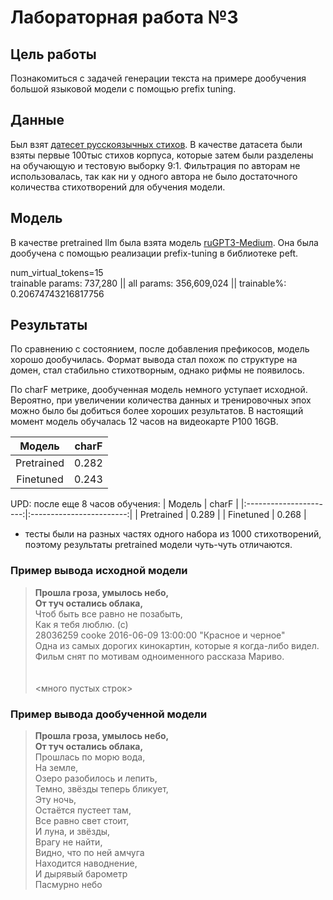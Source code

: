 # Лабораторная работа №3

## Цель работы
Познакомиться с задачей генерации текста на примере дообучения большой языковой модели с помощью prefix tuning.

## Данные

Был взят [датесет русскоязычныx стихов](https://huggingface.co/datasets/IlyaGusev/stihi_ru). В качестве датасета были взяты первые 100тыс стихов корпуса, которые затем были разделены на обучающую и тестовую выборку 9:1. Фильтрация по авторам не использовалась, так как ни у одного автора не было достаточного количества стихотворений для обучения модели.

## Модель

В качестве pretrained llm была взята модель [ruGPT3-Medium](https://huggingface.co/ai-forever/rugpt3medium_based_on_gpt2). Она была дообучена с помощью реализации prefix-tuning в библиотеке peft.

num_virtual_tokens=15  
trainable params: 737,280 || all params: 356,609,024 || trainable%: 0.20674743216817756


## Результаты

По сравнению с состоянием, после добавления префикосов, модель хорошо дообучилась. Формат вывода стал похож по структуре на домен, стал стабильно стихотворным, однако рифмы не появилось. 

По charF метрике, дообученная модель немного уступает исходной. Вероятно, при увеличении количества данных и тренировочных эпох можно было бы добиться более хороших результатов. В настоящий момент модель обучалась 12 часов на видеокарте P100 16GB. 

| Модель                 | charF                    |
|:----------------------:|:------------------------:| 
| Pretrained             | 0.282                    |
| Finetuned              | 0.243                    | 

UPD: после еще 8 часов обучения:
| Модель                 | charF                    |
|:----------------------:|:------------------------:| 
| Pretrained             | 0.289                    |
| Finetuned              | 0.268                    | 
* тесты были на разных частях одного набора из 1000 стихотворений, поэтому результаты pretrained модели чуть-чуть отличаются.


### Пример выводa исходной модели
>**Прошла гроза, умылось небо,  
От туч остались облака,**  
Чтоб быть все равно не позабыть,  
Как я тебя люблю. (с)  
28036259	cooke	2016-06-09 13:00:00	"Красное и черное"     
Одна из самых дорогих кинокартин, которые я когда-либо видел. Фильм снят по мотивам одноименного рассказа Мариво.  
&nbsp;  
&nbsp;  
 <много пустых строк>

### Пример выводa дообученной модели

>**Прошла гроза, умылось небо,  
От туч остались облака,**  
Прошлась по морю вода,  
На земле,  
Озеро разобилось и лепить,  
Темно, звёзды теперь бликует,  
Эту ночь,  
Остаётся пустеет там,  
Все равно свет стоит,  
И луна, и звёзды,  
Врагу не найти,  
Видно, что по ней амчуга  
Находится наводнение,  
И дырявый барометр  
Пасмурно небо  
